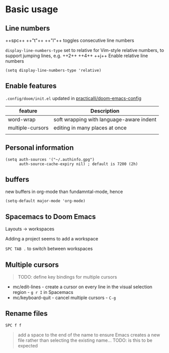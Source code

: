 # Basic usage


## Line numbers

++spc++ ++"t"++ ++"l"++ toggles consecutive line numbers 

`display-line-numbers-type` set to relative for Vim-style relative numbers, to support jumping lines, e.g. ++2++ ++4++ ++j++
Enable relative line numbers
```emacs title=".config/doom/config.el"
(setq display-line-numbers-type 'relative)
```

## Enable features

`.config/doom/init.el` updated in [practicalli/doom-emacs-config](https://github.com/practicalli/doom-emacs-config)

| feature          | Description                              |
|------------------|------------------------------------------|
| word-wrap        | soft wrapping with language-aware indent |
| multiple-cursors | editing in many places at once           |
|                  |                                          |



## Personal information


```emacs
(setq auth-sources '("~/.authinfo.gpg")
      auth-source-cache-expiry nil) ; default is 7200 (2h)
```


## buffers

new buffers in org-mode than fundamntal-mode, hence

```emacs
(setq-default major-mode 'org-mode)
```


## Spacemacs to Doom Emacs


Layouts -> workspaces

Adding a project seems to add a workspace

`SPC TAB .` to switch between workspaces


## Multiple cursors

> TODO: define key bindings for multiple cursors 

- mc/edit-lines  - create a cursor on every line in the visual selection region - `g r I` in Spacemacs  
- mc/keyboard-quit - cancel multiple cursors - `C-g`


## Rename files

`SPC f f` 

> add a space to the end of the name to ensure Emacs creates a new file rather than selecting the existing name... TODO: is this to be expected
